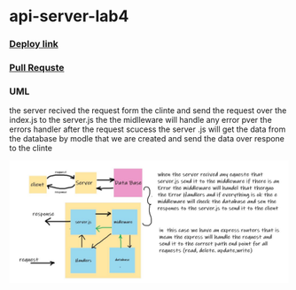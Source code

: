 # api-server-lab4

### [Deploy link](https://api-server-lab4.herokuapp.com/)
### [Pull Requste](https://github.com/MURADALSHORMAN/api-server-lab4/pull/1)


### UML
the server recived the request form the clinte and send the request over the index.js to the server.js the the midlleware will handle any error pver the errors handler after the request scucess the server .js will get the data from the database  by modle that we are created and send the data over respone to the clinte  



![](https://github.com/MURADALSHORMAN/api-server-lab4/blob/main/lab3-401.JPG)
